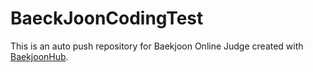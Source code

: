 # BaeckJoonCodingTest
This is an auto push repository for Baekjoon Online Judge created with [BaekjoonHub](https://github.com/BaekjoonHub/BaekjoonHub).

